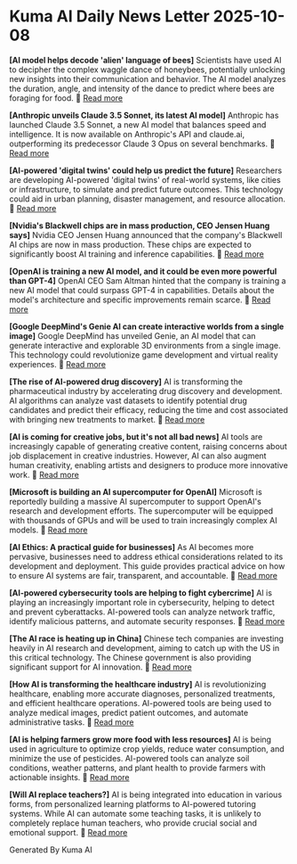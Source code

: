 # Kuma AI Daily News Letter 2025-10-08 

**[AI model helps decode 'alien' language of bees]**
Scientists have used AI to decipher the complex waggle dance of honeybees, potentially unlocking new insights into their communication and behavior. The AI model analyzes the duration, angle, and intensity of the dance to predict where bees are foraging for food.
🔗 [Read more](https://www.bbc.com/news/science-environment-68842244)

**[Anthropic unveils Claude 3.5 Sonnet, its latest AI model]**
Anthropic has launched Claude 3.5 Sonnet, a new AI model that balances speed and intelligence. It is now available on Anthropic's API and claude.ai, outperforming its predecessor Claude 3 Opus on several benchmarks.
🔗 [Read more](https://www.anthropic.com/news/claude-3-5-sonnet)

**[AI-powered 'digital twins' could help us predict the future]**
Researchers are developing AI-powered 'digital twins' of real-world systems, like cities or infrastructure, to simulate and predict future outcomes. This technology could aid in urban planning, disaster management, and resource allocation.
🔗 [Read more](https://www.weforum.org/news/ai-digital-twins-future-prediction/)

**[Nvidia's Blackwell chips are in mass production, CEO Jensen Huang says]**
Nvidia CEO Jensen Huang announced that the company's Blackwell AI chips are now in mass production. These chips are expected to significantly boost AI training and inference capabilities.
🔗 [Read more](https://www.reuters.com/technology/nvidia-blackwell-chips-are-mass-production-ceo-jensen-huang-says-2024-04-17/)

**[OpenAI is training a new AI model, and it could be even more powerful than GPT-4]**
OpenAI CEO Sam Altman hinted that the company is training a new AI model that could surpass GPT-4 in capabilities. Details about the model's architecture and specific improvements remain scarce.
🔗 [Read more](https://www.theinformation.com/articles/openai-is-training-a-new-ai-model-and-it-could-be-even-more-powerful-than-gpt-4)

**[Google DeepMind's Genie AI can create interactive worlds from a single image]**
Google DeepMind has unveiled Genie, an AI model that can generate interactive and explorable 3D environments from a single image. This technology could revolutionize game development and virtual reality experiences.
🔗 [Read more](https://deepmind.google/discover/blog/genie-interactive-environments-from-a-single-image/)

**[The rise of AI-powered drug discovery]**
AI is transforming the pharmaceutical industry by accelerating drug discovery and development. AI algorithms can analyze vast datasets to identify potential drug candidates and predict their efficacy, reducing the time and cost associated with bringing new treatments to market.
🔗 [Read more](https://www.nature.com/articles/d41586-024-01115-7)

**[AI is coming for creative jobs, but it's not all bad news]**
AI tools are increasingly capable of generating creative content, raising concerns about job displacement in creative industries. However, AI can also augment human creativity, enabling artists and designers to produce more innovative work.
🔗 [Read more](https://www.fastcompany.com/91049421/ai-creative-jobs-impact)

**[Microsoft is building an AI supercomputer for OpenAI]**
Microsoft is reportedly building a massive AI supercomputer to support OpenAI's research and development efforts. The supercomputer will be equipped with thousands of GPUs and will be used to train increasingly complex AI models.
🔗 [Read more](https://www.tomshardware.com/news/microsoft-is-building-an-ai-supercomputer-for-openai)

**[AI Ethics: A practical guide for businesses]**
As AI becomes more pervasive, businesses need to address ethical considerations related to its development and deployment. This guide provides practical advice on how to ensure AI systems are fair, transparent, and accountable.
🔗 [Read more](https://www.aitrends.com/ai-ethics/ai-ethics-a-practical-guide-for-businesses/)

**[AI-powered cybersecurity tools are helping to fight cybercrime]**
AI is playing an increasingly important role in cybersecurity, helping to detect and prevent cyberattacks. AI-powered tools can analyze network traffic, identify malicious patterns, and automate security responses.
🔗 [Read more](https://www.securitymagazine.com/articles/100121-ai-powered-cybersecurity-tools-are-helping-to-fight-cybercrime)

**[The AI race is heating up in China]**
Chinese tech companies are investing heavily in AI research and development, aiming to catch up with the US in this critical technology. The Chinese government is also providing significant support for AI innovation.
🔗 [Read more](https://www.scmp.com/tech/policy/article/3258797/ai-race-heating-china-beijing-speeds-efforts-close-gap-us-tech)

**[How AI is transforming the healthcare industry]**
AI is revolutionizing healthcare, enabling more accurate diagnoses, personalized treatments, and efficient healthcare operations. AI-powered tools are being used to analyze medical images, predict patient outcomes, and automate administrative tasks.
🔗 [Read more](https://www.forbes.com/sites/bernardmarr/2024/04/15/how-ai-is-transforming-the-healthcare-industry/?sh=446e481a294b)

**[AI is helping farmers grow more food with less resources]**
AI is being used in agriculture to optimize crop yields, reduce water consumption, and minimize the use of pesticides. AI-powered tools can analyze soil conditions, weather patterns, and plant health to provide farmers with actionable insights.
🔗 [Read more](https://www.technologyreview.com/2024/04/16/1091378/ai-is-helping-farmers-grow-more-food-with-less-resources/)

**[Will AI replace teachers?]**
AI is being integrated into education in various forms, from personalized learning platforms to AI-powered tutoring systems. While AI can automate some teaching tasks, it is unlikely to completely replace human teachers, who provide crucial social and emotional support.
🔗 [Read more](https://www.edsurge.com/news/2024-04-16-will-ai-replace-teachers)

Generated By Kuma AI